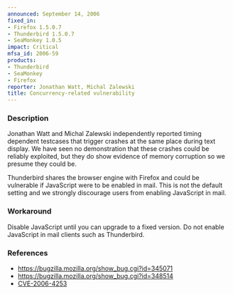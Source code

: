 ```yaml
---
announced: September 14, 2006
fixed_in:
- Firefox 1.5.0.7
- Thunderbird 1.5.0.7
- SeaMonkey 1.0.5
impact: Critical
mfsa_id: 2006-59
products:
- Thunderbird
- SeaMonkey
- Firefox
reporter: Jonathan Watt, Michal Zalewski
title: Concurrency-related vulnerability
---
```


<h3>Description</h3>

<p>Jonathan Watt and Michal Zalewski independently reported timing dependent
testcases that trigger crashes at the same place during text display.
We have seen no demonstration that these crashes could be reliably
exploited, but they do show evidence of memory corruption so we presume
they could be.</p>

<p class="note">Thunderbird shares the browser engine with Firefox
and could be vulnerable if JavaScript were to be enabled in mail. This is not
the default setting and we strongly discourage users from enabling
JavaScript in mail.</p>

<h3>Workaround</h3>

<p>Disable JavaScript until you can upgrade to a fixed version. Do not enable
JavaScript in mail clients such as Thunderbird.</p>

<h3>References</h3>

<ul>
<li><a href="https://bugzilla.mozilla.org/show_bug.cgi?id=345071">
https://bugzilla.mozilla.org/show_bug.cgi?id=345071</a></li>
<li><a href="https://bugzilla.mozilla.org/show_bug.cgi?id=348514">
https://bugzilla.mozilla.org/show_bug.cgi?id=348514</a></li>
<li><a class="ex-ref" href="http://cve.mitre.org/cgi-bin/cvename.cgi?name=CVE-2006-4253">
CVE-2006-4253</a></li>
</ul>



